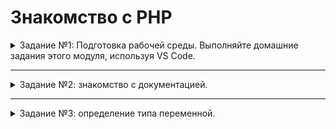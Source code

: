 # Знакомство с PHP

<details>
<summary>Задание №1: Подготовка рабочей среды. Выполняйте домашние задания этого модуля, используя VS Code.</summary>

## Задание №1: Подготовка рабочей среды

Вы пришли на новое место работы или купили новый компьютер. Первым делом надо настроить окружение, чтобы начать работу.

Установите PHPStorm: https://www.jetbrains.com/ru-ru/phpstorm/download/.
Получите ключ для активации у куратора курса.
Установите плагины:
PHP Inspections для подсветки неоптимальных участков кода и предложений об улучшении,
PHP Annotations для поддержки комментариев в стиле PHPDoc.

</details>

---

<details>

<summary>Задание №2: знакомство с документацией.</summary>

## Задание №2: знакомство с документацией

### Легенда:

Помнить все особенности языка, конечно, можно, но это приходит с опытом.
Хороший специалист всегда может быстро найти необходимую документацию.
Поэтому после каждого занятия мы настоятельно рекомендуем вам знакомиться с оригинальной документацией. Тогда при необходимости вы будете знать, где найти нужную информацию:

- [типы данных](https://www.php.net/manual/ru/language.types.php). Пока нас интересуют только типы, рассмотренные на лекции: булев, целочисленный, с плавающей запятой, строки, null;
- [if](https://www.php.net/manual/ru/control-structures.if.php),
- [else](https://www.php.net/manual/ru/control-structures.else.php),
- [elseif](https://www.php.net/manual/ru/control-structures.elseif.php),
- [константы](https://www.php.net/manual/ru/language.constants.php).

### Техническое задание

Изучите документацию и напишите следующий код:

1. Выведите на экран при помощи `echo()` название текущего файла и номер текущей строки, используя предопределённые константы.
   Другими словами, в коде не должно быть упоминания названия текущего файла и номера строки, но они должны быть отображены на экране.
1. Создайте многострочную переменную при помощи `heredoc` синтаксиса.
1. Задайте две простые строковые переменные и используйте их для построения конечной фразы.
   Например, в этом коде надо отобразить конечную фразу `Рыба рыбою сыта, а человек человеком` без прямого использования слов `Рыба` и `человек`:

```php
$a='Рыба';
$b='человек';

echo 'Рыба рыбою сыта, а человек человеком';
```

### Алгоритм выполнения:

1. Создайте файл index.php.
1. Найдите в документации информацию о необходимых функциях и конструкциях.
1. Если не удаётся найти нужную документацию, задайте вопрос в чат учебной группы.
1. Все пункты задания выполните последовательно в одном файле или в разных — как вам будет удобно.

</details>

---

<details>
<summary>Задание №3: определение типа переменной.</summary>

## Задание №3: определение типа переменной

### Легенда:
Нередко требуется проверить тип переменной.

Для этого есть определённые функции.
Например, для проверки того, является ли переменная булевой, используется функция `is_bool`.
```php
<?php
$booleanVar = false;

if (is_bool($booleanVar)) {
    echo 'bool';
} else {
    echo 'not bool';
}

// -> bool
```

### Техническое задание
Напишите алгоритм, который определяет тип переменной, используя функции: 
[`is_bool`](https://secure.php.net/manual/ru/function.is-bool.php),  
[`is_float`](https://secure.php.net/manual/ru/function.is-float.php), 
[`is_int`](https://secure.php.net/manual/ru/function.is-int.php), 
[`is_string`](https://secure.php.net/manual/ru/function.is-string.php), 
[`is_null`](https://secure.php.net/manual/ru/function.is-null.php).

### Пример входных и выходных данных:
_Input:_ `$variable`, принимающая различные значения, например: `1`,`'one'`, `true`, `3.14`, `null`.
_Output:_ программный код должен выводить одно из следующих значений:
* для переменных типа bool алгоритм должен сообщать _bool_,
* для переменных типа float алгоритм должен сообщать _float_,
* для переменных типа int алгоритм должен сообщать _int_,
* для переменных типа string алгоритм должен сообщать _string_,
* для переменных типа null алгоритм должен сообщать _null_,
* для переменных типов array, object, resource алгоритм должен сообщать _other_.

Для тестирования _other_ можно использовать следующее значение переменной: `[]`

### Рекомендации по выполнению
Используйте `if..elseif` для ветвления алгоритма.
Пример выполнения:
```php
<?php
$variable = 3.14;
// $variable = 3;
// $variable = 'one';
// $variable = true;
// $variable = null;
// $variable = [];

//  Ваш программный код, в котором переменной $type
//  присваивается одно из значений: bool, float, 
//  int, string, null или other

echo "type is $type"
```

### Дополнительно
Реализуйте то же самое, но при помощи `switch-case`, например, можно использовать такой подход:
```php
<?php
$variable = 3.14;

switch (true) {
    case ...(...):
        $type = ...
        break;
    ...
    default:
        ... 
}

echo "type is $type"

```

</details>
